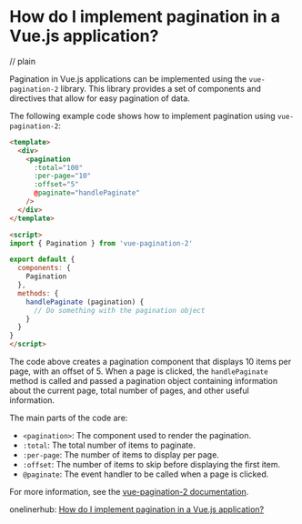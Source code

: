 # How do I implement pagination in a Vue.js application?
// plain

Pagination in Vue.js applications can be implemented using the `vue-pagination-2` library. This library provides a set of components and directives that allow for easy pagination of data.

The following example code shows how to implement pagination using `vue-pagination-2`:

```html
<template>
  <div>
    <pagination
      :total="100"
      :per-page="10"
      :offset="5"
      @paginate="handlePaginate"
    />
  </div>
</template>

<script>
import { Pagination } from 'vue-pagination-2'

export default {
  components: {
    Pagination
  },
  methods: {
    handlePaginate (pagination) {
      // Do something with the pagination object
    }
  }
}
</script>
```

The code above creates a pagination component that displays 10 items per page, with an offset of 5. When a page is clicked, the `handlePaginate` method is called and passed a pagination object containing information about the current page, total number of pages, and other useful information.

The main parts of the code are:

- `<pagination>`: The component used to render the pagination.
- `:total`: The total number of items to paginate.
- `:per-page`: The number of items to display per page.
- `:offset`: The number of items to skip before displaying the first item.
- `@paginate`: The event handler to be called when a page is clicked.

For more information, see the [vue-pagination-2 documentation](https://xaksis.github.io/vue-pagination-2/).

onelinerhub: [How do I implement pagination in a Vue.js application?](https://onelinerhub.com/vue.js/how-do-i-implement-pagination-in-a-vue-js-application)